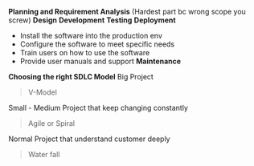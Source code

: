 **Planning and Requirement Analysis** (Hardest part bc wrong scope you screw)
**Design**
**Development**
**Testing**
**Deployment**
+ Install the software into the production env
+ Configure the software to meet specific needs
+ Train users on how to use the software
+ Provide user manuals and support
**Maintenance**

**Choosing the right SDLC Model**
Big Project
> V-Model

Small - Medium Project that keep changing constantly
> Agile or Spiral

Normal Project that understand customer deeply
> Water fall

